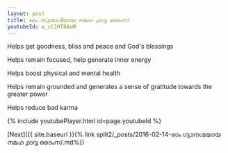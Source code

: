 ```yaml
---
layout: post
title: ഓം സ്വാഭാവിയായ നമഹ ൧൦൮ ടൈംസ്
youtubeId: a_cC1HT8AaM
---
```

 
 
Helps get goodness, bliss and peace and God's blessings
 
Helps remain focused, help generate inner energy 
 
Helps boost physical and mental health 
 
Helps remain grounded and generates a sense of gratitude towards the greater power 
 
Helps reduce bad karma
 
 
 
 


{% include youtubePlayer.html id=page.youtubeId %}
 
[Next]({{ site.baseurl }}{% link  split2/_posts/2016-02-14-ഓം ഗ്യാനഗ്മയായ നമഹ ൧൦൮ ടൈംസ്.md%})
 
